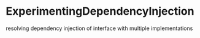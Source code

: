 # ExperimentingDependencyInjection
resolving dependency injection  of interface with multiple implementations
